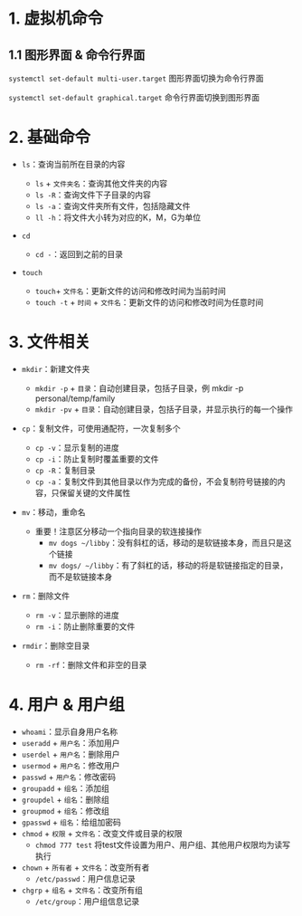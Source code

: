 # 1. 虚拟机命令

## 1.1 图形界面 & 命令行界面

`systemctl set-default multi-user.target` 图形界面切换为命令行界面

`systemctl set-default graphical.target` 命令行界面切换到图形界面

# 2. 基础命令

- `ls`：查询当前所在目录的内容

  - `ls` + `文件夹名`：查询其他文件夹的内容
  - `ls -R`：查询文件下子目录的内容
  - `ls -a`：查询文件夹所有文件，包括隐藏文件
  - `ll -h`：将文件大小转为对应的K，M，G为单位

- `cd`

  - `cd -`：返回到之前的目录

- `touch`

  - `touch`+ `文件名`：更新文件的访问和修改时间为当前时间
  - `touch -t` + `时间` + `文件名`：更新文件的访问和修改时间为任意时间

# 3. 文件相关

- `mkdir`：新建文件夹

  - `mkdir -p` + `目录`：自动创建目录，包括子目录，例 mkdir -p personal/temp/family
  - `mkdir -pv` + `目录`：自动创建目录，包括子目录，并显示执行的每一个操作

- `cp`：复制文件，可使用通配符，一次复制多个

  - `cp -v`：显示复制的进度
  - `cp -i`：防止复制时覆盖重要的文件
  - `cp -R`：复制目录
  - `cp -a`：复制文件到其他目录以作为完成的备份，不会复制符号链接的内容，只保留关键的文件属性

- `mv`：移动，重命名

  - 重要！注意区分移动一个指向目录的软连接操作
    - `mv dogs ~/libby`：没有斜杠的话，移动的是软链接本身，而且只是这个链接
    - `mv dogs/ ~/libby`：有了斜杠的话，移动的将是软链接指定的目录，而不是软链接本身

- `rm`：删除文件

  - `rm -v`：显示删除的进度
  - `rm -i`：防止删除重要的文件

- `rmdir`：删除空目录

  - `rm -rf`：删除文件和非空的目录


# 4. 用户 & 用户组

 - `whoami`：显示自身用户名称
 - `useradd` + `用户名`：添加用户
 - `userdel` + `用户名`：删除用户
 - `usermod` + `用户名`：修改用户
 - `passwd` + `用户名`：修改密码
 - `groupadd` + `组名`：添加组
 - `groupdel` + `组名`：删除组
 - `groupmod` + `组名`：修改组
 - `gpasswd` + `组名`：给组加密码
 - `chmod` + `权限` + `文件名`：改变文件或目录的权限
    - `chmod 777 test` 将test文件设置为用户、用户组、其他用户权限均为读写执行
 - `chown` + `所有者` + `文件名`：改变所有者
    - `/etc/passwd`：用户信息记录
 - `chgrp` + `组名` + `文件名`：改变所有组
    - `/etc/group`：用户组信息记录